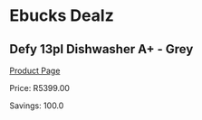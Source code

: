 
# Ebucks Dealz
## Defy 13pl Dishwasher A+ - Grey
[Product Page](https://www.ebucks.com/web/shop/productSelected.do?prodId=966101383&catId=704983786)

Price: R5399.00

Savings: 100.0


	